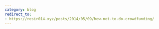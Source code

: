 ```yaml
---
category: blog
redirect_to:
- https://resir014.xyz/posts/2014/05/09/how-not-to-do-crowdfunding/
---
```

